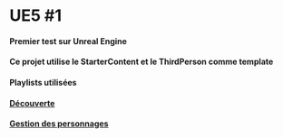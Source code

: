 # UE5 #1
#### Premier test sur Unreal Engine

#### Ce projet utilise le StarterContent et le ThirdPerson comme template

#### Playlists utilisées
#### [Découverte](https://youtube.com/playlist?list=PLKs9b0VUdRdwxigTeOV1-4JkunLgXivax)
#### [Gestion des personnages](https://youtube.com/playlist?list=PLKs9b0VUdRdw3VdVHItXW4hPF5G35EznB)